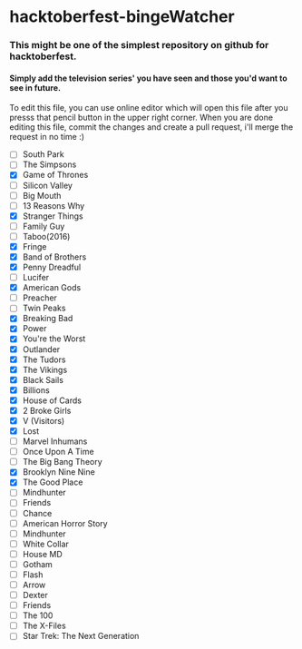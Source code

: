 # hacktoberfest-bingeWatcher
### This might be one of the simplest repository on github for hacktoberfest.     
#### Simply add the television series' you have seen and those you'd want to see in future.  

To edit this file, you can use online editor which will open this file after you presss that pencil button in the upper right corner. When you are done editing this file, commit the changes and create a pull request, i'll merge the request in no time :)

- [ ] South Park
- [ ] The Simpsons
- [x] Game of Thrones
- [ ] Silicon Valley
- [ ] Big Mouth
- [ ] 13 Reasons Why
- [x] Stranger Things
- [ ] Family Guy
- [ ] Taboo(2016)
- [x] Fringe
- [x] Band of Brothers
- [x] Penny Dreadful
- [ ] Lucifer
- [x] American Gods
- [ ] Preacher
- [ ] Twin Peaks
- [x] Breaking Bad
- [x] Power
- [X] You're the Worst
- [X] Outlander
- [X] The Tudors
- [X] The Vikings
- [X] Black Sails
- [X] Billions
- [X] House of Cards
- [X] 2 Broke Girls
- [X] V (Visitors)
- [X] Lost
- [ ] Marvel Inhumans
- [ ] Once Upon A Time
- [ ] The Big Bang Theory
- [X] Brooklyn Nine Nine
- [X] The Good Place
- [ ] Mindhunter
- [ ] Friends 
- [ ] Chance
- [ ] American Horror Story
- [ ] Mindhunter
- [ ] White Collar
- [ ] House MD
- [ ] Gotham
- [ ] Flash
- [ ] Arrow
- [ ] Dexter
- [ ] Friends
- [ ] The 100
- [ ] The X-Files
- [ ] Star Trek: The Next Generation

